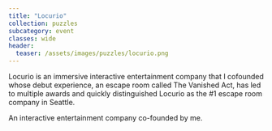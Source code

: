 ```yaml
---
title: "Locurio"
collection: puzzles
subcategory: event
classes: wide
header: 
  teaser: /assets/images/puzzles/locurio.png
---
```


Locurio is an immersive interactive entertainment company that I cofounded whose debut experience, an escape room called The Vanished Act, has led to multiple awards and quickly distinguished Locurio as the #1 escape room company in Seattle.



An interactive entertainment company co-founded by me.